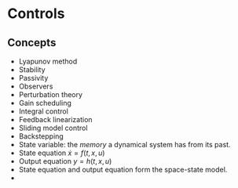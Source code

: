 # Controls

## Concepts

- Lyapunov method
- Stability
- Passivity
- Observers
- Perturbation theory
- Gain scheduling
- Integral control
- Feedback linearization
- Sliding model control
- Backstepping
- State variable: the *memory* a dynamical system has from its past.
- State equation $\dot{x}=f(t, x, u)$
- Output equation $y=h(t, x, u)$
- State equation and output equation form the space-state model.
- 
